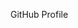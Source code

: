 GitHub Profile 

<!---
thc-smc/thc-smc is a ✨ special ✨ repository because its `README.md` (this file) appears on your GitHub profile.
You can click the Preview link to take a look at your changes.
--->
